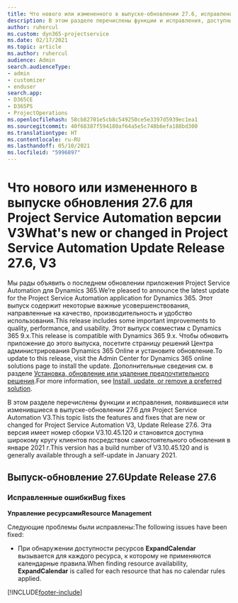 ```yaml
---
title: Что нового или измененного в выпуске-обновлении 27.6, исправление, Project Service Automation, исправление V3
description: В этом разделе перечислены функции и исправления, доступные в выпуске-обновлении 27.6 для Project Service Automation исправление V3.
author: ruhercul
ms.custom: dyn365-projectservice
ms.date: 02/17/2021
ms.topic: article
ms.author: ruhercul
audience: Admin
search.audienceType:
- admin
- customizer
- enduser
search.app:
- D365CE
- D365PS
- ProjectOperations
ms.openlocfilehash: 58cb82701e5cb8c549250ce5e3397d5939ec1ea1
ms.sourcegitcommit: 40f68387f594180af64a5e5c748b6efa188bd300
ms.translationtype: HT
ms.contentlocale: ru-RU
ms.lasthandoff: 05/10/2021
ms.locfileid: "5996897"
---
```

# <a name="whats-new-or-changed-in-project-service-automation-update-release-276-v3"></a><span data-ttu-id="d74ab-103">Что нового или измененного в выпуске обновления 27.6 для Project Service Automation версии V3</span><span class="sxs-lookup"><span data-stu-id="d74ab-103">What's new or changed in Project Service Automation Update Release 27.6, V3</span></span>

<span data-ttu-id="d74ab-104">Мы рады объявить о последнем обновлении приложения Project Service Automation для Dynamics 365.</span><span class="sxs-lookup"><span data-stu-id="d74ab-104">We’re pleased to announce the latest update for the Project Service Automation application for Dynamics 365.</span></span> <span data-ttu-id="d74ab-105">Этот выпуск содержит некоторые важные усовершенствования, направленные на качество, производительность и удобство использования.</span><span class="sxs-lookup"><span data-stu-id="d74ab-105">This release includes some important improvements to quality, performance, and usability.</span></span> <span data-ttu-id="d74ab-106">Этот выпуск совместим с Dynamics 365 9.x.</span><span class="sxs-lookup"><span data-stu-id="d74ab-106">This release is compatible with Dynamics 365 9.x.</span></span> <span data-ttu-id="d74ab-107">Чтобы обновить приложение до этого выпуска, посетите страницу решений Центра администрирования Dynamics 365 Online и установите обновление.</span><span class="sxs-lookup"><span data-stu-id="d74ab-107">To update to this release, visit the Admin Center for Dynamics 365 online solutions page to install the update.</span></span> <span data-ttu-id="d74ab-108">Дополнительные сведения см. в разделе [Установка, обновление или удаление предпочтительного решения](/power-platform/admin/install-remove-preferred-solution).</span><span class="sxs-lookup"><span data-stu-id="d74ab-108">For more information, see [Install, update, or remove a preferred solution](/power-platform/admin/install-remove-preferred-solution).</span></span>

<span data-ttu-id="d74ab-109">В этом разделе перечислены функции и исправления, появившиеся или изменившиеся в выпуске-обновлении 27.6 для Project Service Automation V3.</span><span class="sxs-lookup"><span data-stu-id="d74ab-109">This topic lists the features and fixes that are new or changed for Project Service Automation V3, Update Release 27.6.</span></span> <span data-ttu-id="d74ab-110">Эта версия имеет номер сборки V3.10.45.120 и становится доступна широкому кругу клиентов посредством самостоятельного обновления в январе 2021 г.</span><span class="sxs-lookup"><span data-stu-id="d74ab-110">This version has a build number of V3.10.45.120 and is generally available through a self-update in January 2021.</span></span>

## <a name="update-release-276"></a><span data-ttu-id="d74ab-111">Выпуск-обновление 27.6</span><span class="sxs-lookup"><span data-stu-id="d74ab-111">Update Release 27.6</span></span>

### <a name="bug-fixes"></a><span data-ttu-id="d74ab-112">Исправленные ошибки</span><span class="sxs-lookup"><span data-stu-id="d74ab-112">Bug fixes</span></span>


<span data-ttu-id="d74ab-113">**Управление ресурсами**</span><span class="sxs-lookup"><span data-stu-id="d74ab-113">**Resource Management**</span></span>

<span data-ttu-id="d74ab-114">Следующие проблемы были исправлены:</span><span class="sxs-lookup"><span data-stu-id="d74ab-114">The following issues have been fixed:</span></span>

- <span data-ttu-id="d74ab-115">При обнаружении доступности ресурсов **ExpandCalendar** вызывается для каждого ресурса, к которому не применяются календарные правила.</span><span class="sxs-lookup"><span data-stu-id="d74ab-115">When finding resource availability, **ExpandCalendar** is called for each resource that has no calendar rules applied.</span></span>


[!INCLUDE[footer-include](../includes/footer-banner.md)]